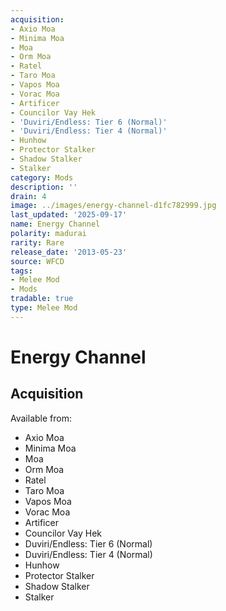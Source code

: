 ```yaml
---
acquisition:
- Axio Moa
- Minima Moa
- Moa
- Orm Moa
- Ratel
- Taro Moa
- Vapos Moa
- Vorac Moa
- Artificer
- Councilor Vay Hek
- 'Duviri/Endless: Tier 6 (Normal)'
- 'Duviri/Endless: Tier 4 (Normal)'
- Hunhow
- Protector Stalker
- Shadow Stalker
- Stalker
category: Mods
description: ''
drain: 4
image: ../images/energy-channel-d1fc782999.jpg
last_updated: '2025-09-17'
name: Energy Channel
polarity: madurai
rarity: Rare
release_date: '2013-05-23'
source: WFCD
tags:
- Melee Mod
- Mods
tradable: true
type: Melee Mod
---
```


# Energy Channel

## Acquisition

Available from:
- Axio Moa
- Minima Moa
- Moa
- Orm Moa
- Ratel
- Taro Moa
- Vapos Moa
- Vorac Moa
- Artificer
- Councilor Vay Hek
- Duviri/Endless: Tier 6 (Normal)
- Duviri/Endless: Tier 4 (Normal)
- Hunhow
- Protector Stalker
- Shadow Stalker
- Stalker

